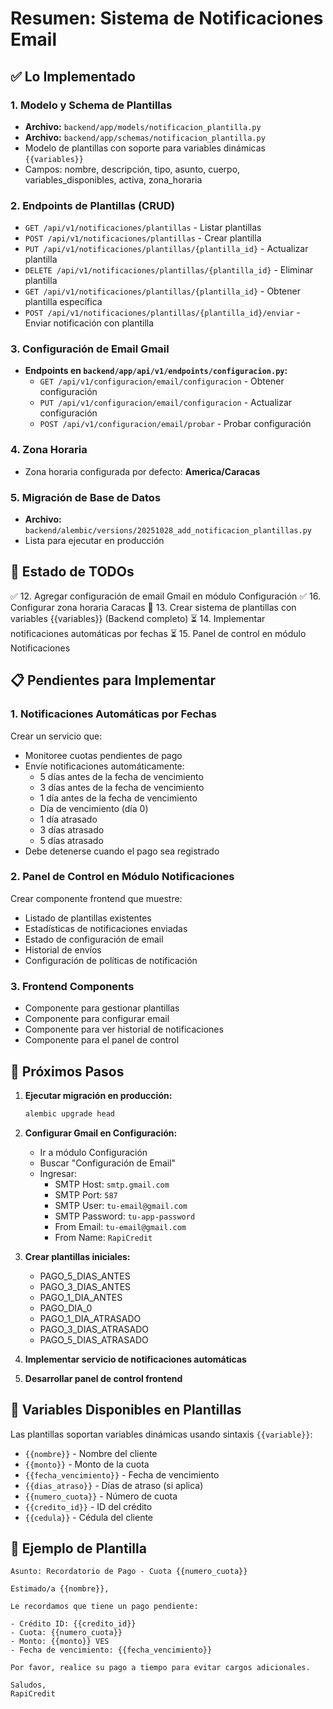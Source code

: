 # Resumen: Sistema de Notificaciones Email

## ✅ Lo Implementado

### 1. **Modelo y Schema de Plantillas**
- **Archivo:** `backend/app/models/notificacion_plantilla.py`
- **Archivo:** `backend/app/schemas/notificacion_plantilla.py`
- Modelo de plantillas con soporte para variables dinámicas `{{variables}}`
- Campos: nombre, descripción, tipo, asunto, cuerpo, variables_disponibles, activa, zona_horaria

### 2. **Endpoints de Plantillas (CRUD)**
- `GET /api/v1/notificaciones/plantillas` - Listar plantillas
- `POST /api/v1/notificaciones/plantillas` - Crear plantilla
- `PUT /api/v1/notificaciones/plantillas/{plantilla_id}` - Actualizar plantilla
- `DELETE /api/v1/notificaciones/plantillas/{plantilla_id}` - Eliminar plantilla
- `GET /api/v1/notificaciones/plantillas/{plantilla_id}` - Obtener plantilla específica
- `POST /api/v1/notificaciones/plantillas/{plantilla_id}/enviar` - Enviar notificación con plantilla

### 3. **Configuración de Email Gmail**
- **Endpoints en `backend/app/api/v1/endpoints/configuracion.py`:**
  - `GET /api/v1/configuracion/email/configuracion` - Obtener configuración
  - `PUT /api/v1/configuracion/email/configuracion` - Actualizar configuración
  - `POST /api/v1/configuracion/email/probar` - Probar configuración

### 4. **Zona Horaria**
- Zona horaria configurada por defecto: **America/Caracas**

### 5. **Migración de Base de Datos**
- **Archivo:** `backend/alembic/versions/20251028_add_notificacion_plantillas.py`
- Lista para ejecutar en producción

## 🔄 Estado de TODOs

✅ 12. Agregar configuración de email Gmail en módulo Configuración
✅ 16. Configurar zona horaria Caracas
🔄 13. Crear sistema de plantillas con variables {{variables}} (Backend completo)
⏳ 14. Implementar notificaciones automáticas por fechas
⏳ 15. Panel de control en módulo Notificaciones

## 📋 Pendientes para Implementar

### 1. **Notificaciones Automáticas por Fechas**
Crear un servicio que:
- Monitoree cuotas pendientes de pago
- Envíe notificaciones automáticamente:
  - 5 días antes de la fecha de vencimiento
  - 3 días antes de la fecha de vencimiento
  - 1 día antes de la fecha de vencimiento
  - Día de vencimiento (día 0)
  - 1 día atrasado
  - 3 días atrasado
  - 5 días atrasado
- Debe detenerse cuando el pago sea registrado

### 2. **Panel de Control en Módulo Notificaciones**
Crear componente frontend que muestre:
- Listado de plantillas existentes
- Estadísticas de notificaciones enviadas
- Estado de configuración de email
- Historial de envíos
- Configuración de políticas de notificación

### 3. **Frontend Components**
- Componente para gestionar plantillas
- Componente para configurar email
- Componente para ver historial de notificaciones
- Componente para el panel de control

## 🔧 Próximos Pasos

1. **Ejecutar migración en producción:**
   ```bash
   alembic upgrade head
   ```

2. **Configurar Gmail en Configuración:**
   - Ir a módulo Configuración
   - Buscar "Configuración de Email"
   - Ingresar:
     - SMTP Host: `smtp.gmail.com`
     - SMTP Port: `587`
     - SMTP User: `tu-email@gmail.com`
     - SMTP Password: `tu-app-password`
     - From Email: `tu-email@gmail.com`
     - From Name: `RapiCredit`

3. **Crear plantillas iniciales:**
   - PAGO_5_DIAS_ANTES
   - PAGO_3_DIAS_ANTES
   - PAGO_1_DIA_ANTES
   - PAGO_DIA_0
   - PAGO_1_DIA_ATRASADO
   - PAGO_3_DIAS_ATRASADO
   - PAGO_5_DIAS_ATRASADO

4. **Implementar servicio de notificaciones automáticas**

5. **Desarrollar panel de control frontend**

## 📝 Variables Disponibles en Plantillas

Las plantillas soportan variables dinámicas usando sintaxis `{{variable}}`:

- `{{nombre}}` - Nombre del cliente
- `{{monto}}` - Monto de la cuota
- `{{fecha_vencimiento}}` - Fecha de vencimiento
- `{{dias_atraso}}` - Días de atraso (si aplica)
- `{{numero_cuota}}` - Número de cuota
- `{{credito_id}}` - ID del crédito
- `{{cedula}}` - Cédula del cliente

## 🚀 Ejemplo de Plantilla

```
Asunto: Recordatorio de Pago - Cuota {{numero_cuota}}

Estimado/a {{nombre}},

Le recordamos que tiene un pago pendiente:

- Crédito ID: {{credito_id}}
- Cuota: {{numero_cuota}}
- Monto: {{monto}} VES
- Fecha de vencimiento: {{fecha_vencimiento}}

Por favor, realice su pago a tiempo para evitar cargos adicionales.

Saludos,
RapiCredit
```

